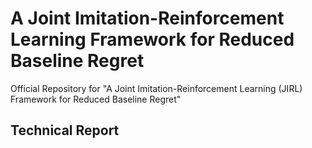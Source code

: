 # A Joint Imitation-Reinforcement Learning Framework for Reduced Baseline Regret

Official Repository for "A Joint Imitation-Reinforcement Learning (JIRL) Framework for Reduced Baseline Regret"

## Technical Report

<object data="report/doc/jirl-technical-report.pdf" type="application/pdf" width="80%"></object>

<!-- <embed src="report/doc/jirl-technical-report.pdf" type="application/pdf"> -->